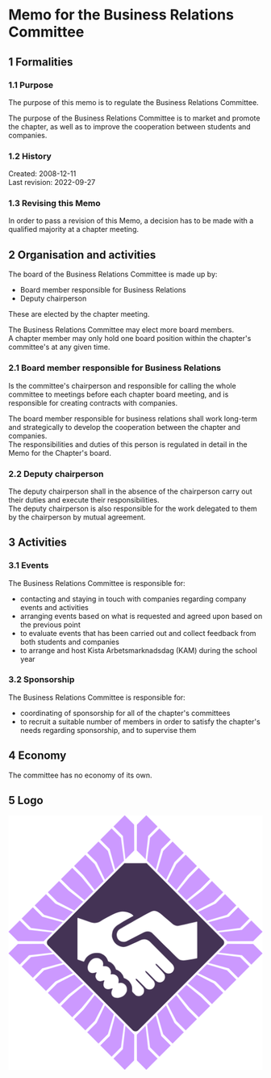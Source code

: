 # Memo for the Business Relations Committee

## 1 Formalities

### 1.1 Purpose

The purpose of this memo is to regulate the Business Relations Committee.

The purpose of the Business Relations Committee is to market and promote the chapter, as well as to improve the cooperation between students and companies.

### 1.2 History

Created: 2008-12-11  
Last revision: 2022-09-27

### 1.3 Revising this Memo

In order to pass a revision of this Memo, a decision has to be made with a qualified majority at a chapter meeting.

## 2 Organisation and activities

The board of the Business Relations Committee is made up by:

- Board member responsible for Business Relations  
- Deputy chairperson

These are elected by the chapter meeting.

The Business Relations Committee may elect more board members.  
A chapter member may only hold one board position within the chapter's committee's at any given time.

### 2.1 Board member responsible for Business Relations

Is the committee's chairperson and responsible for calling the whole committee to meetings before each chapter board meeting, and is responsible for creating contracts with companies.

The board member responsible for business relations shall work long-term and strategically to develop the cooperation between the chapter and companies.  
The responsibilities and duties of this person is regulated in detail in the Memo for the Chapter's board.

### 2.2 Deputy chairperson

The deputy chairperson shall in the absence of the chairperson carry out their duties and execute their responsibilities.  
The deputy chairperson is also responsible for the work delegated to them by the chairperson by mutual agreement.

## 3 Activities

### 3.1 Events

The Business Relations Committee is responsible for:

- contacting and staying in touch with companies regarding company events and activities  
- arranging events based on what is requested and agreed upon based on the previous point  
- to evaluate events that has been carried out and collect feedback from both students and companies  
- to arrange and host Kista Arbetsmarknadsdag (KAM) during the school year

### 3.2 Sponsorship

The Business Relations Committee is responsible for:

- coordinating of sponsorship for all of the chapter's committees
- to recruit a suitable number of members in order to satisfy the chapter's needs regarding sponsorship, and to supervise them

## 4 Economy

The committee has no economy of its own.

## 5 Logo

![Business Relations Committee Logo](./img/logo-naringsliv-4k.png)
